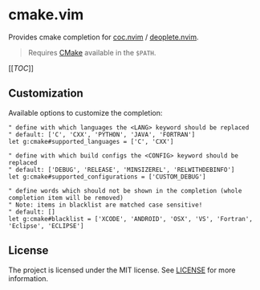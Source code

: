 # cmake.vim

Provides cmake completion for [coc.nvim][] / [deoplete.nvim][].
> Requires [CMake][] available in the `$PATH`.

[[_TOC_]]

## Customization

Available options to customize the completion:

```vim
" define with which languages the <LANG> keyword should be replaced
" default: ['C', 'CXX', 'PYTHON', 'JAVA', 'FORTRAN']
let g:cmake#supported_languages = ['C', 'CXX']

" define with which build configs the <CONFIG> keyword should be replaced
" default: ['DEBUG', 'RELEASE', 'MINSIZEREL', 'RELWITHDEBINFO']
let g:cmake#supported_configurations = ['CUSTOM_DEBUG']

" define words which should not be shown in the completion (whole completion item will be removed)
" Note: items in blacklist are matched case sensitive!
" default: []
let g:cmake#blacklist = ['XCODE', 'ANDROID', 'OSX', 'VS', 'Fortran', 'Eclipse', 'ECLIPSE']
```

## License

The project is licensed under the MIT license. See [LICENSE](LICENSE) for more
information.

[CMake]: https://cmake.org/
[coc.nvim]: https://github.com/neoclide/coc.nvim
[deoplete.nvim]: https://github.com/Shougo/deoplete.nvim
